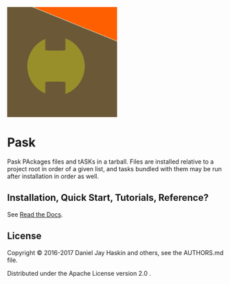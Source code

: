 <img src="https://github.com/djhaskin987/pask/raw/develop/Pask.png" width="256" height="256" />

Pask
====

Pask PAckages files and tASKs in a tarball. Files are installed
relative to a project root in order of a given list, and tasks
bundled with them may be run after installation in order as well.

## Installation, Quick Start, Tutorials, Reference?

See [Read the Docs](http://pask.readthedocs.io/en/develop/).

## License

Copyright © 2016-2017 Daniel Jay Haskin and others, see the AUTHORS.md file.

Distributed under the Apache License version 2.0 .

